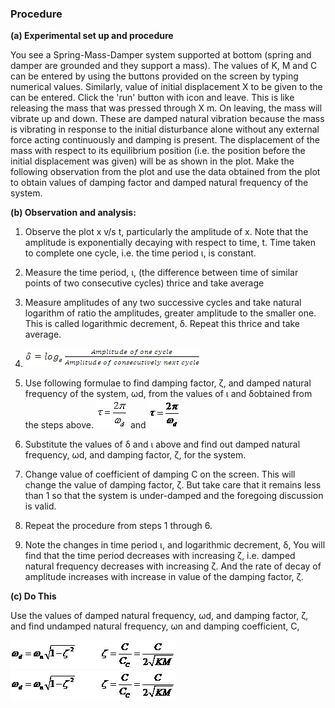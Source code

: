 ### Procedure
**(a) Experimental set up and procedure**

You see a Spring-Mass-Damper system supported at bottom (spring and damper are grounded and they support a mass). The values of K, M and C can be entered by using the buttons provided on the screen by typing numerical values. Similarly, value of initial displacement X to be given to the can be entered. Click the 'run' button with icon and leave. This is like releasing the mass that was pressed through X m. On leaving, the mass will vibrate up and down. These are damped natural vibration because the mass is vibrating in response to the initial disturbance alone without any external force acting continuously and damping is present. The displacement of the mass with respect to its equilibrium position (i.e. the position before the initial displacement was given) will be as shown in the plot. Make the following observation from the plot and use the data obtained from the plot to obtain values of damping factor and damped natural frequency of the system.

**(b) Observation and analysis:**

1. Observe the plot x v/s t, particularly the amplitude of x. Note that the amplitude is exponentially decaying with respect to time, t. Time taken to complete one cycle, i.e. the time period &iota;, is constant.
 
2. Measure the time period, &iota;, (the difference between time of similar points of two consecutive cycles) thrice and take average
 
3. Measure amplitudes of any two successive cycles and take natural logarithm of ratio the amplitudes, greater amplitude to the smaller one. This is called logarithmic decrement, &delta;. Repeat this thrice and take average.

4. <img src="images/img1.jpg" title="" />


5. Use following formulae to find damping factor, &zeta;, and damped natural frequency of the system, &omega;d, from the values of &iota; and &delta;obtained from the steps above. <img src="images/img2.jpg" title="" /> and <img src="images/img3.jpg" title="" />

6. Substitute the values of &delta; and &iota; above and find out damped natural frequency, &omega;d, and damping factor, &zeta;, for the system.
 

7. Change value of coefficient of damping C on the screen. This will change the value of damping factor, &zeta;. But take care that it remains less than 1 so that the system is under-damped and the foregoing discussion is valid.
 

8. Repeat the procedure from steps 1 through 6.
 

9. Note the changes in time period &iota;, and logarithmic decrement, &delta;,
You will find that the time period decreases with increasing &zeta;, i.e. damped natural frequency decreases with increasing &zeta;. And the rate of decay of amplitude increases with increase in value of the damping factor, &zeta;.

**(c) Do This**

Use the values of damped natural frequency, &omega;d, and damping factor, &zeta;, and find undamped natural frequency, &omega;n and damping coefficient, C,

<img src="images/img4.jpg" title="" />

<img src="images/img5.jpg" title="" />
